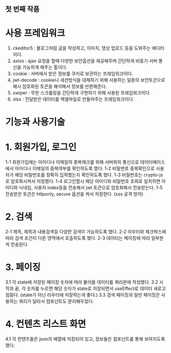 ## 첫 번째 작품

# 사용 프레임워크
1. ckeditor5 : 블로그처럼 글을 작성하고, 이미지, 영상 업로드 등을 도와주는 에디터이다.
2. axios : ajax 요청을 할때 다양한 보안옵션을 재공해주며 간단하게 비동기 서버 통신을 가능하게 해주는 툴이다.
3. cookie : 서버에서 받은 정보를 쿠키로 보관하는 프레임워크이다.
4. jwt-decode : cookie나 세션방식을 대체하기 위해 사용하는 일종의 보안토큰으로 해시 암호화된 토큰을 해석해서 정보를 반환해준다.
5. swiper : 무한 스크롤링을 간단하게 구현하기 위해 사용된 프레임워크이다.
6. xlsx : 전달받은 데이터를 엑셀파일로 만들어주는 프레임워크이다.


# 기능과 사용기술

# 1. 회원가입, 로그인

1-1 회원가입에는 아이디나 이메일의 중복체크를 위해 서버와의 통신으로 데이터베이스에서 아이디나 이메일의 중복여부를 확인하도록 했다.
1-2 비밀번호 중복확인으로 사용자가 해당 비밀번호를 정확히 입력했는지 확인하도록 했다.
1-3 비밀번호는 crypto-js로 암호화시켜서 저장했다.
1-4 로그인할시 해당 아이디와 비밀번호 조회로 일치하면 아이디와 닉네임, 사용자 index등을 전송해서 jwt 토큰으로 암호화해서 전송받는다.
1-5 전송받은 토큰은 httponly, secure 옵션을 켜서 저장한다. (xss 공격 방어)

# 2. 검색
2-1 제목, 제목과 내용검색등 다양한 검색이 가능하도록 했다.
2-2 라우터와 체크박스에 따라 검색 조건이 다른 영역에서 호출하도록 했다.
2-3 데이터는 페이징에 따라 일부분씩 전송된다.

# 3. 페이징
3.1 각 state에 저장된 페이징 숫자에 따라 불러올 데이터를 쿼리문에 작성했다.
3.2 시작과 끝, 각 숫자를 누르면 해당 숫자가 state로 저장되면서 useEffect로 데이터 새로고침됨다. (state가 아닌 라우터에 저장하는게 좋다.)
3.3 검색 페이징과 일반 페이징은 사용하는 쿼리가 달라서 컴포넌트도 분리해두었다.

# 4. 컨텐츠 리스트 화면
4.1 각 컨텐츠들은 json의 배열에 저장되어 있고, 정보들은 컴포넌트를 통해 보여지도록 했다.
